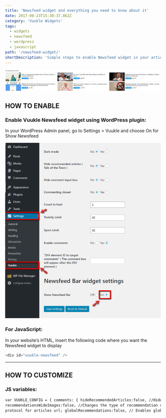 ```yaml
---
title: 'Newsfeed widget and everything you need to know about it'
date: 2017-08-23T15:30:37.862Z
category: 'Vuukle Widgets'
tags:
  - widgets
  - newsfeed
  - wordpress
  - javascript
path: '/newsfeed-widget/'
shortDescription: 'Simple steps to enable Newsfeed widget in your article with WordPress or javascript'
---
```


![Newsfeed Widget](./img-1.png)

## HOW TO ENABLE

### Enable Vuukle Newsfeed widget using WordPress plugin:

In your WordPress Admin panel, go to Settings > Vuukle and choose On for Show Newsfeed

![Enable Newsfeed in WordPress](./Vuukle-Enable-Newsfeed-Wordpress.png)

### For JavaScript:

In your website’s HTML, insert the following code where you want the Newsfeed widget to display

```javascript
<div id="vuukle-newsfeed" />
```

---

## HOW TO CUSTOMIZE

### JS variables:

```html
var VUUKLE_CONFIG = { comments: { hideRecommendedArticles:false, //Hide "Newsfeed" widget and "Talk of the town" section; },
recommendationsWideImages:false, //Changes the type of recommendation cards for emote, newsfeed and comment widgets; link:"https://[url]", //Choose
protocol for articles url; globalRecommendations:false, // Enables global recommendations in emotes, comments and newsfeed widget; },
```
